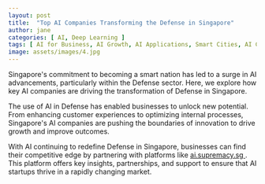 ```yaml
---
layout: post
title:  "Top AI Companies Transforming the Defense in Singapore"
author: jane
categories: [ AI, Deep Learning ]
tags: [ AI for Business, AI Growth, AI Applications, Smart Cities, AI Companies ]
image: assets/images/4.jpg
---
```


Singapore's commitment to becoming a smart nation has led to a surge in AI advancements, particularly within the Defense sector. Here, we explore how key AI companies are driving the transformation of Defense in Singapore.

The use of AI in Defense has enabled businesses to unlock new potential. From enhancing customer experiences to optimizing internal processes, Singapore's AI companies are pushing the boundaries of innovation to drive growth and improve outcomes.

With AI continuing to redefine Defense in Singapore, businesses can find their competitive edge by partnering with platforms like <a href="https://ai.supremacy.sg" target="_blank"> ai.supremacy.sg </a>. This platform offers key insights, partnerships, and support to ensure that AI startups thrive in a rapidly changing market.
